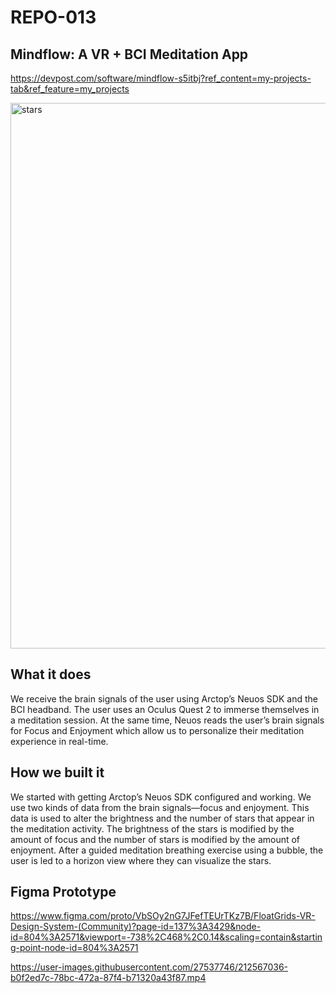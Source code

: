 # REPO-013
## Mindflow: A VR + BCI Meditation App 
https://devpost.com/software/mindflow-s5itbj?ref_content=my-projects-tab&ref_feature=my_projects

<img width="873" alt="stars" src="https://user-images.githubusercontent.com/27537746/212567464-74ae4c1a-5195-411d-ba16-6b40b883dddf.png">


## What it does
We receive the brain signals of the user using Arctop’s Neuos SDK and the BCI headband. The user uses an Oculus Quest 2 to immerse themselves in a meditation session. At the same time, Neuos reads the user’s brain signals for Focus and Enjoyment which allow us to personalize their meditation experience in real-time.

## How we built it
We started with getting Arctop’s Neuos SDK configured and working. We use two kinds of data from the brain signals—focus and enjoyment. This data is used to alter the brightness and the number of stars that appear in the meditation activity. The brightness of the stars is modified by the amount of focus and the number of stars is modified by the amount of enjoyment. After a guided meditation breathing exercise using a bubble, the user is led to a horizon view where they can visualize the stars.

## Figma Prototype 
https://www.figma.com/proto/VbSOy2nG7JFefTEUrTKz7B/FloatGrids-VR-Design-System-(Community)?page-id=137%3A3429&node-id=804%3A2571&viewport=-738%2C468%2C0.14&scaling=contain&starting-point-node-id=804%3A2571  



https://user-images.githubusercontent.com/27537746/212567036-b0f2ed7c-78bc-472a-87f4-b71320a43f87.mp4

